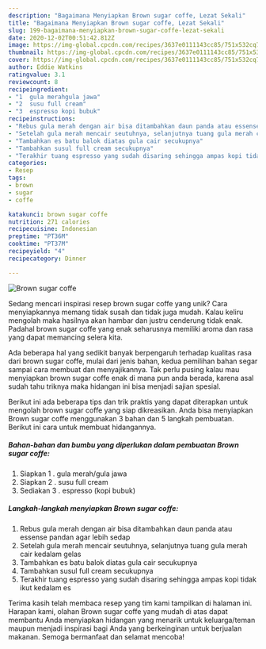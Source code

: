```yaml
---
description: "Bagaimana Menyiapkan Brown sugar coffe, Lezat Sekali"
title: "Bagaimana Menyiapkan Brown sugar coffe, Lezat Sekali"
slug: 199-bagaimana-menyiapkan-brown-sugar-coffe-lezat-sekali
date: 2020-12-02T00:51:42.812Z
image: https://img-global.cpcdn.com/recipes/3637e0111143cc85/751x532cq70/brown-sugar-coffe-foto-resep-utama.jpg
thumbnail: https://img-global.cpcdn.com/recipes/3637e0111143cc85/751x532cq70/brown-sugar-coffe-foto-resep-utama.jpg
cover: https://img-global.cpcdn.com/recipes/3637e0111143cc85/751x532cq70/brown-sugar-coffe-foto-resep-utama.jpg
author: Eddie Watkins
ratingvalue: 3.1
reviewcount: 8
recipeingredient:
- "1  gula merahgula jawa"
- "2  susu full cream"
- "3  espresso kopi bubuk"
recipeinstructions:
- "Rebus gula merah dengan air bisa ditambahkan daun panda atau essense pandan agar lebih sedap"
- "Setelah gula merah mencair seutuhnya, selanjutnya tuang gula merah cair kedalam gelas"
- "Tambahkan es batu balok diatas gula cair secukupnya"
- "Tambahkan susul full cream secukupnya"
- "Terakhir tuang espresso yang sudah disaring sehingga ampas kopi tidak ikut kedalam es"
categories:
- Resep
tags:
- brown
- sugar
- coffe

katakunci: brown sugar coffe 
nutrition: 271 calories
recipecuisine: Indonesian
preptime: "PT36M"
cooktime: "PT37M"
recipeyield: "4"
recipecategory: Dinner

---
```



![Brown sugar coffe](https://img-global.cpcdn.com/recipes/3637e0111143cc85/751x532cq70/brown-sugar-coffe-foto-resep-utama.jpg)

Sedang mencari inspirasi resep brown sugar coffe yang unik? Cara menyiapkannya memang tidak susah dan tidak juga mudah. Kalau keliru mengolah maka hasilnya akan hambar dan justru cenderung tidak enak. Padahal brown sugar coffe yang enak seharusnya memiliki aroma dan rasa yang dapat memancing selera kita.



Ada beberapa hal yang sedikit banyak berpengaruh terhadap kualitas rasa dari brown sugar coffe, mulai dari jenis bahan, kedua pemilihan bahan segar sampai cara membuat dan menyajikannya. Tak perlu pusing kalau mau menyiapkan brown sugar coffe enak di mana pun anda berada, karena asal sudah tahu triknya maka hidangan ini bisa menjadi sajian spesial.


Berikut ini ada beberapa tips dan trik praktis yang dapat diterapkan untuk mengolah brown sugar coffe yang siap dikreasikan. Anda bisa menyiapkan Brown sugar coffe menggunakan 3 bahan dan 5 langkah pembuatan. Berikut ini cara untuk membuat hidangannya.

<!--inarticleads1-->

##### Bahan-bahan dan bumbu yang diperlukan dalam pembuatan Brown sugar coffe:

1. Siapkan 1 . gula merah/gula jawa
1. Siapkan 2 . susu full cream
1. Sediakan 3 . espresso (kopi bubuk)




<!--inarticleads2-->

##### Langkah-langkah menyiapkan Brown sugar coffe:

1. Rebus gula merah dengan air bisa ditambahkan daun panda atau essense pandan agar lebih sedap
1. Setelah gula merah mencair seutuhnya, selanjutnya tuang gula merah cair kedalam gelas
1. Tambahkan es batu balok diatas gula cair secukupnya
1. Tambahkan susul full cream secukupnya
1. Terakhir tuang espresso yang sudah disaring sehingga ampas kopi tidak ikut kedalam es




Terima kasih telah membaca resep yang tim kami tampilkan di halaman ini. Harapan kami, olahan Brown sugar coffe yang mudah di atas dapat membantu Anda menyiapkan hidangan yang menarik untuk keluarga/teman maupun menjadi inspirasi bagi Anda yang berkeinginan untuk berjualan makanan. Semoga bermanfaat dan selamat mencoba!
